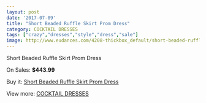 ```yaml
---
layout: post
date: '2017-07-09'
title: "Short Beaded Ruffle Skirt Prom Dress"
category: COCKTAIL DRESSES
tags: ["crazy","dresses","style","dress","sale"]
image: http://www.eudances.com/4208-thickbox_default/short-beaded-ruffle-skirt-prom-dress.jpg
---
```

Short Beaded Ruffle Skirt Prom Dress

On Sales: **$443.99**
<a href="https://www.eudances.com/en/cocktail-dresses/1403-short-beaded-ruffle-skirt-prom-dress.html"><amp-img layout="responsive" width="600" height="600" src="//www.eudances.com/4208-thickbox_default/short-beaded-ruffle-skirt-prom-dress.jpg" alt="Short Beaded Ruffle Skirt Prom Dress 0" /></a>
<a href="https://www.eudances.com/en/cocktail-dresses/1403-short-beaded-ruffle-skirt-prom-dress.html"><amp-img layout="responsive" width="600" height="600" src="//www.eudances.com/4213-thickbox_default/short-beaded-ruffle-skirt-prom-dress.jpg" alt="Short Beaded Ruffle Skirt Prom Dress 1" /></a>
<a href="https://www.eudances.com/en/cocktail-dresses/1403-short-beaded-ruffle-skirt-prom-dress.html"><amp-img layout="responsive" width="600" height="600" src="//www.eudances.com/4212-thickbox_default/short-beaded-ruffle-skirt-prom-dress.jpg" alt="Short Beaded Ruffle Skirt Prom Dress 2" /></a>
<a href="https://www.eudances.com/en/cocktail-dresses/1403-short-beaded-ruffle-skirt-prom-dress.html"><amp-img layout="responsive" width="600" height="600" src="//www.eudances.com/4211-thickbox_default/short-beaded-ruffle-skirt-prom-dress.jpg" alt="Short Beaded Ruffle Skirt Prom Dress 3" /></a>
<a href="https://www.eudances.com/en/cocktail-dresses/1403-short-beaded-ruffle-skirt-prom-dress.html"><amp-img layout="responsive" width="600" height="600" src="//www.eudances.com/4210-thickbox_default/short-beaded-ruffle-skirt-prom-dress.jpg" alt="Short Beaded Ruffle Skirt Prom Dress 4" /></a>
<a href="https://www.eudances.com/en/cocktail-dresses/1403-short-beaded-ruffle-skirt-prom-dress.html"><amp-img layout="responsive" width="600" height="600" src="//www.eudances.com/4209-thickbox_default/short-beaded-ruffle-skirt-prom-dress.jpg" alt="Short Beaded Ruffle Skirt Prom Dress 5" /></a>

Buy it: [Short Beaded Ruffle Skirt Prom Dress](https://www.eudances.com/en/cocktail-dresses/1403-short-beaded-ruffle-skirt-prom-dress.html "Short Beaded Ruffle Skirt Prom Dress")

View more: [COCKTAIL DRESSES](https://www.eudances.com/en/14-cocktail-dresses "COCKTAIL DRESSES")